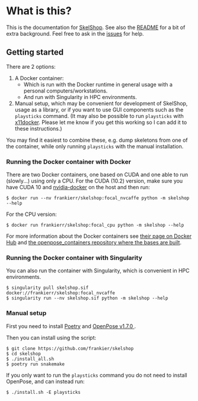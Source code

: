 # What is this?

This is the documentation for [SkelShop](https://github.com/frankier/skelshop).
See also the [README](https://github.com/frankier/skelshop) for a bit of extra
background. Feel free to ask in the
[issues](https://github.com/frankier/skelshop/issues) for help.

## Getting started

There are 2 options:

 1. A Docker container:
    * Which is run with the Docker runtime in general usage with a personal computers/workstations.
    * And run with Singularity in HPC environments.
 2. Manual setup, which may be convenient for development of SkelShop, usage as
   a library, or if you want to use GUI components such as the `playsticks`
   command. (It may also be possible to run `playsticks` with
   [x11docker](https://github.com/mviereck/x11docker). Please let me know if
   you get this working so I can add it to these instructions.)

You may find it easiest to combine these, e.g. dump skeletons from one of the
container, while only running `playsticks` with the manual installation.

### Running the Docker container with Docker

There are two Docker containers, one based on CUDA and one able to run
(slowly...) using only a CPU. For the CUDA (10.2) version, make sure you have
CUDA 10 and [nvidia-docker](https://github.com/NVIDIA/nvidia-docker) on the
host and then run:

    $ docker run --nv frankierr/skelshop:focal_nvcaffe python -m skelshop --help

For the CPU version:

    $ docker run frankierr/skelshop:focal_cpu python -m skelshop --help

For more information about the Docker containers see [their page on Docker
Hub](https://hub.docker.com/r/frankierr/skelshop) and [the
openpose_containers repository where the bases are
built](https://github.com/frankier/openpose_containers).

### Running the Docker container with Singularity

You can also run the container with Singularity, which is convenient in HPC environments.

    $ singularity pull skelshop.sif docker://frankierr/skelshop:focal_nvcaffe
    $ singularity run --nv skelshop.sif python -m skelshop --help

### Manual setup

First you need to install [Poetry](https://github.com/python-poetry/poetry) and
[OpenPose v1.7.0
](https://github.com/CMU-Perceptual-Computing-Lab/openpose/tree/v1.7.0).

Then you can install using the script:

    $ git clone https://github.com/frankier/skelshop
    $ cd skelshop
    $ ./install_all.sh
    $ poetry run snakemake

If you only want to run the `playsticks` command you do not need to install OpenPose, and can instead run:

    $ ./install.sh -E playsticks
